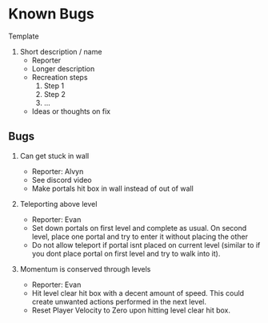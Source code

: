 # Known Bugs
Template
1. Short description / name
    * Reporter
    * Longer description
    * Recreation steps
      1. Step 1
      2. Step 2
      3. ...
    * Ideas or thoughts on fix

## Bugs
1. Can get stuck in wall
   * Reporter: Alvyn
   * See discord video
   * Make portals hit box in wall instead of out of wall

2. Teleporting above level
   * Reporter: Evan
   * Set down portals on first level and complete as usual. On second level, place one portal and try to enter it without placing the other
   * Do not allow teleport if portal isnt placed on current level (similar to if you dont place portal on first level and try to walk into it).

3. Momentum is conserved through levels
   * Reporter: Evan
   * Hit level clear hit box with a decent amount of speed. This could create unwanted actions performed in the next level.
   * Reset Player Velocity to Zero upon hitting level clear hit box.
